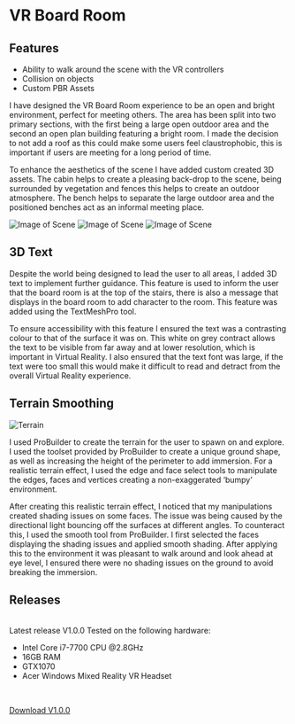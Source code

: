# VR Board Room

## Features
* Ability to walk around the scene with the VR controllers
* Collision on objects
* Custom PBR Assets

I have designed the VR Board Room experience to be an open and bright environment, perfect for meeting others. The area has been split into two primary sections, with the first being a large open outdoor area and the second an open plan building featuring a bright room. I made the decision to not add a roof as this could make some users feel claustrophobic, this is important if users are meeting for a long period of time.

To enhance the aesthetics of the scene I have added custom created 3D assets. The cabin helps to create a pleasing back-drop to the scene, being surrounded by vegetation and fences this helps to create an outdoor atmosphere. The bench helps to separate the large outdoor area and the positioned benches act as an informal meeting place. 

![Image of Scene](https://raw.githubusercontent.com/joecharm/vr-assignment2/main/Images/Unity%20Scene%20Image%201.PNG)
![Image of Scene](https://raw.githubusercontent.com/joecharm/vr-assignment2/main/Images/Unity%20Scene%20Image%202.PNG)
![Image of Scene](https://raw.githubusercontent.com/joecharm/vr-assignment2/main/Images/Unity%20Scene%20Image%203.PNG)

## 3D Text

Despite the world being designed to lead the user to all areas, I added 3D text to implement further guidance. This feature is used to inform the user that the board room is at the top of the stairs, there is also a message that displays in the board room to add character to the room. This feature was added using the TextMeshPro tool.

To ensure accessibility with this feature I ensured the text was a contrasting colour to that of the surface it was on. This white on grey contract allows the text to be visible from far away and at lower resolution, which is important in Virtual Reality. I also ensured that the text font was large, if the text were too small this would make it difficult to read and detract from the overall Virtual Reality experience.

## Terrain Smoothing

![Terrain](https://raw.githubusercontent.com/joecharm/vr-assignment2/main/Images/Unity%20Scene%20Image%204%20-%20ground.PNG)

I used ProBuilder to create the terrain for the user to spawn on and explore. I used the toolset provided by ProBuilder to create a unique ground shape, as well as increasing the height of the perimeter to add immersion. For a realistic terrain effect, I used the edge and face select tools to manipulate the edges, faces and vertices creating a non-exaggerated ‘bumpy’ environment.

After creating this realistic terrain effect, I noticed that my manipulations created shading issues on some faces. The issue was being caused by the directional light bouncing off the surfaces at different angles. To counteract this, I used the smooth tool from ProBuilder. I first selected the faces displaying the shading issues and applied smooth shading.
After applying this to the environment it was pleasant to walk around and look ahead at eye level, I ensured there were no shading issues on the ground to avoid breaking the immersion. 


## Releases
<br>
Latest release V1.0.0
Tested on the following hardware: 

* Intel Core i7-7700 CPU @2.8GHz
* 16GB RAM
* GTX1070
* Acer Windows Mixed Reality VR Headset

<br>

[Download V1.0.0](https://github.com/joecharm/vr-assignment2/releases/tag/V1.0.0) 
